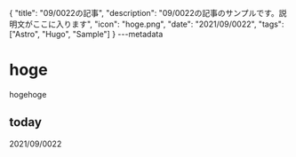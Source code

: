 {
  "title": "09/0022の記事",
  "description": "09/0022の記事のサンプルです。説明文がここに入ります",
  "icon": "hoge.png",
  "date": "2021/09/0022",
  "tags": ["Astro", "Hugo", "Sample"]
}
---metadata

# hoge
hogehoge

## today
2021/09/0022